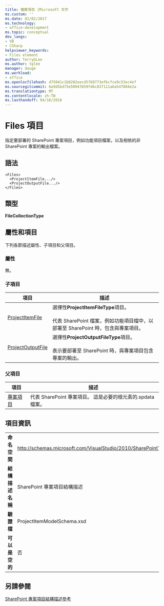 ```yaml
---
title: 檔案項目 |Microsoft 文件
ms.custom: ''
ms.date: 02/02/2017
ms.technology:
- office-development
ms.topic: conceptual
dev_langs:
- VB
- CSharp
helpviewer_keywords:
- Files element
author: TerryGLee
ms.author: tglee
manager: douge
ms.workload:
- office
ms.openlocfilehash: d75041c1b0202eecd5769773efbcfce9c53ec4ef
ms.sourcegitcommit: 6a9d5bd75e50947659fd6c837111a6a547884e2a
ms.translationtype: MT
ms.contentlocale: zh-TW
ms.lasthandoff: 04/16/2018
---
```

# <a name="files-element"></a>Files 項目
  指定要部署的 SharePoint 專案項目，例如功能項目檔案，以及相依的非 SharePoint 專案的輸出檔案。  
  
## <a name="syntax"></a>語法  
  
```  
<Files>  
  <ProjectItemFile.../>  
  <ProjectOutputFile.../>  
</Files>  
```  
  
## <a name="type"></a>類型  
 **FileCollectionType**  
  
## <a name="attributes-and-elements"></a>屬性和項目  
 下列各節描述屬性、子項目和父項目。  
  
### <a name="attributes"></a>屬性  
 無。  
  
### <a name="child-elements"></a>子項目  
  
|項目|描述|  
|-------------|-----------------|  
|[ProjectItemFile](../sharepoint/projectitemfile-element.md)|選擇性**ProjectItemFileType**項目。<br /><br /> 代表 SharePoint 檔案，例如功能項目檔中，以部署至 SharePoint 時，包含與專案項目。|  
|[ProjectOutputFile](../sharepoint/projectoutputfile-element.md)|選擇性**ProjectOutputFileType**項目。<br /><br /> 表示要部署至 SharePoint 時，與專案項目包含專案的輸出。|  
  
### <a name="parent-elements"></a>父項目  
  
|項目|描述|  
|-------------|-----------------|  
|[專案項目](../sharepoint/projectitem-element.md)|代表 SharePoint 專案項目。 這是必要的根元素的.spdata 檔案。|  
  
## <a name="element-information"></a>項目資訊  
  
|||  
|-|-|  
|**命名空間**|http://schemas.microsoft.com/VisualStudio/2010/SharePointTools/SharePointProjectItemModel|  
|**結構描述名稱**|SharePoint 專案項目結構描述|  
|**驗證檔**|ProjectItemModelSchema.xsd|  
|**可以是空的**|否|  
  
## <a name="see-also"></a>另請參閱  
 [SharePoint 專案項目結構描述參考](../sharepoint/sharepoint-project-item-schema-reference.md)  
  
  